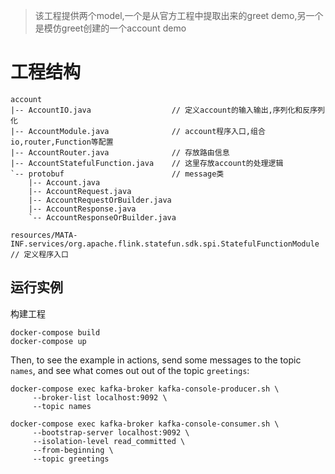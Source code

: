 > 该工程提供两个model,一个是从官方工程中提取出来的greet demo,另一个是模仿greet创建的一个account demo

# 工程结构

```shell
account
|-- AccountIO.java                  // 定义account的输入输出,序列化和反序列化
|-- AccountModule.java              // account程序入口,组合io,router,Function等配置
|-- AccountRouter.java              // 存放路由信息
|-- AccountStatefulFunction.java    // 这里存放account的处理逻辑
`-- protobuf                        // message类
    |-- Account.java
    |-- AccountRequest.java
    |-- AccountRequestOrBuilder.java
    |-- AccountResponse.java
    `-- AccountResponseOrBuilder.java

resources/MATA-INF.services/org.apache.flink.statefun.sdk.spi.StatefulFunctionModule        // 定义程序入口
```

## 运行实例

构建工程

```
docker-compose build
docker-compose up
```

Then, to see the example in actions, send some messages to the topic `names`, and see what comes out
out of the topic `greetings`:

```
docker-compose exec kafka-broker kafka-console-producer.sh \
     --broker-list localhost:9092 \
     --topic names
```

```
docker-compose exec kafka-broker kafka-console-consumer.sh \
     --bootstrap-server localhost:9092 \
     --isolation-level read_committed \
     --from-beginning \
     --topic greetings
```
